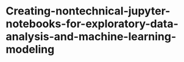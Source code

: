 # Creating-nontechnical-jupyter-notebooks-for-exploratory-data-analysis-and-machine-learning-modeling